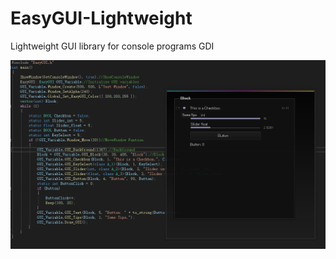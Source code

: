 # EasyGUI-Lightweight
Lightweight GUI library for console programs GDI

![image](https://github.com/Coslly/EasyGUI-Lightweight/blob/main/PAA.png?raw=true)

